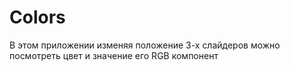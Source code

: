 # Colors

В этом приложении изменяя положение 3-х слайдеров можно посмотреть цвет и значение его RGB компонент
 
